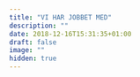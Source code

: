 ```yaml
---
title: "VI HAR JOBBET MED"
description: ""
date: 2018-12-16T15:31:35+01:00
draft: false
image: ""
hidden: true
---
```


